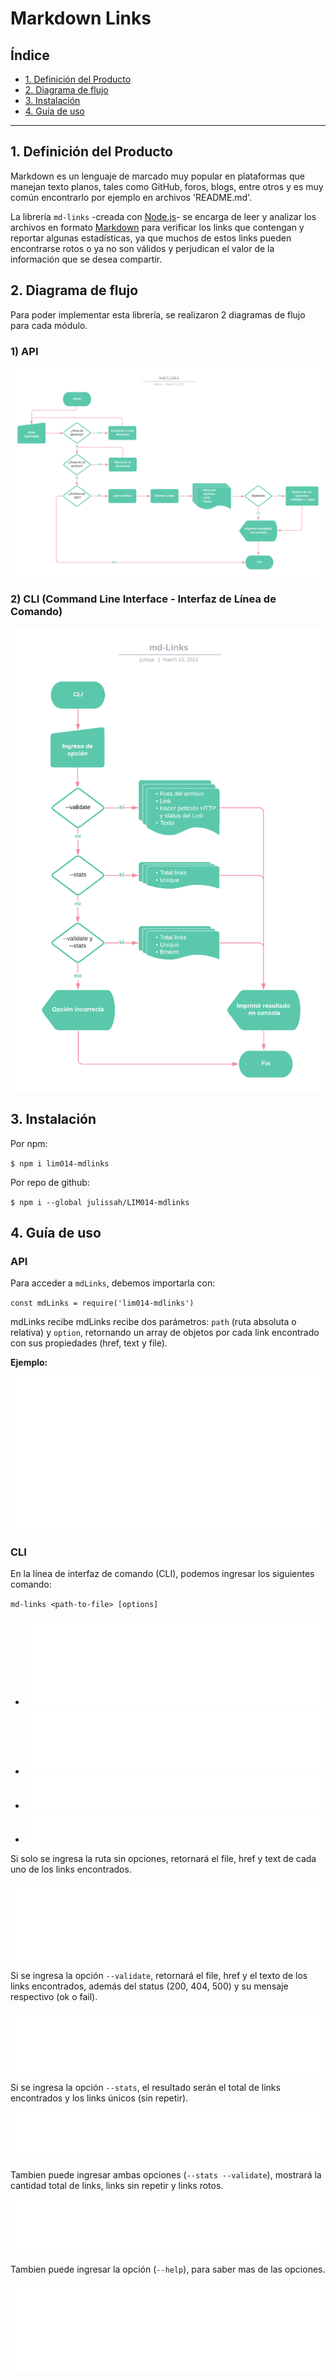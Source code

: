 # Markdown Links

## Índice

* [1. Definición del Producto](#1-definición-del-producto)
* [2. Diagrama de flujo](#2-diagrama-de-flujo)
* [3. Instalación](#3-instalación)
* [4. Guía de uso](#4-guía-de-uso)


***



## 1. Definición del Producto

Markdown es un lenguaje de marcado muy popular en plataformas que manejan texto planos, tales como GitHub, foros, blogs, entre otros y es muy común encontrarlo por ejemplo en archivos 'README.md'.

La librería `md-links` -creada con [Node.js](https://nodejs.org/)- se encarga de leer y analizar los archivos en formato
[Markdown](https://es.wikipedia.org/wiki/Markdown)  para verificar los links que contengan y reportar algunas estadísticas, ya que muchos de estos links pueden encontrarse rotos o ya no son válidos y perjudican el valor de la información que se desea compartir.

## 2. Diagrama de flujo
Para poder implementar esta librería, se realizaron 2 diagramas de flujo para cada módulo.

### 1) API

![](./img/DF-API.png)

### 2) CLI (Command Line Interface - Interfaz de Línea de Comando)

![](./img/DF-CLI.png)

## 3. Instalación

Por npm:

`$ npm i lim014-mdlinks`

Por repo de github:

`$ npm i --global julissah/LIM014-mdlinks`

## 4. Guía de uso

### API

Para acceder a `mdLinks`, debemos importarla con:

`const mdLinks = require('lim014-mdlinks')`

mdLinks recibe
mdLinks recibe dos parámetros: `path` (ruta absoluta o relativa) y `option`, retornando un array de objetos por cada link encontrado con sus propiedades (href, text y file).


**Ejemplo:**

![](./img/resultados.svg)


### CLI
En la línea de interfaz de comando (CLI), podemos ingresar los siguientes comando:

`md-links <path-to-file> [options]`

* ![](./img/route.svg)
* ![](./img/validate.svg)
* ![](./img/stats.svg)
* ![](./img/validateStats.svg)

Si solo se ingresa la ruta sin opciones, retornará el file, href y text de cada uno de los links encontrados.

![](./img/routeR.svg)


Si se ingresa la opción `--validate`, retornará el file, href y el texto de los links encontrados, además del status (200, 404, 500) y su mensaje respectivo (ok o fail).

![](./img/validateR.svg)

Si se ingresa la opción `--stats`, el resultado serán el total de links encontrados y los links únicos (sin repetir).

![](./img/statsR.svg)

Tambien puede ingresar ambas opciones (`--stats --validate`), mostrará la cantidad total de links, links sin repetir y links rotos.

![](./img/validateStatsR.svg)

Tambien puede ingresar la opción (`--help`), para saber mas de las opciones.

![](./img/help.svg)


